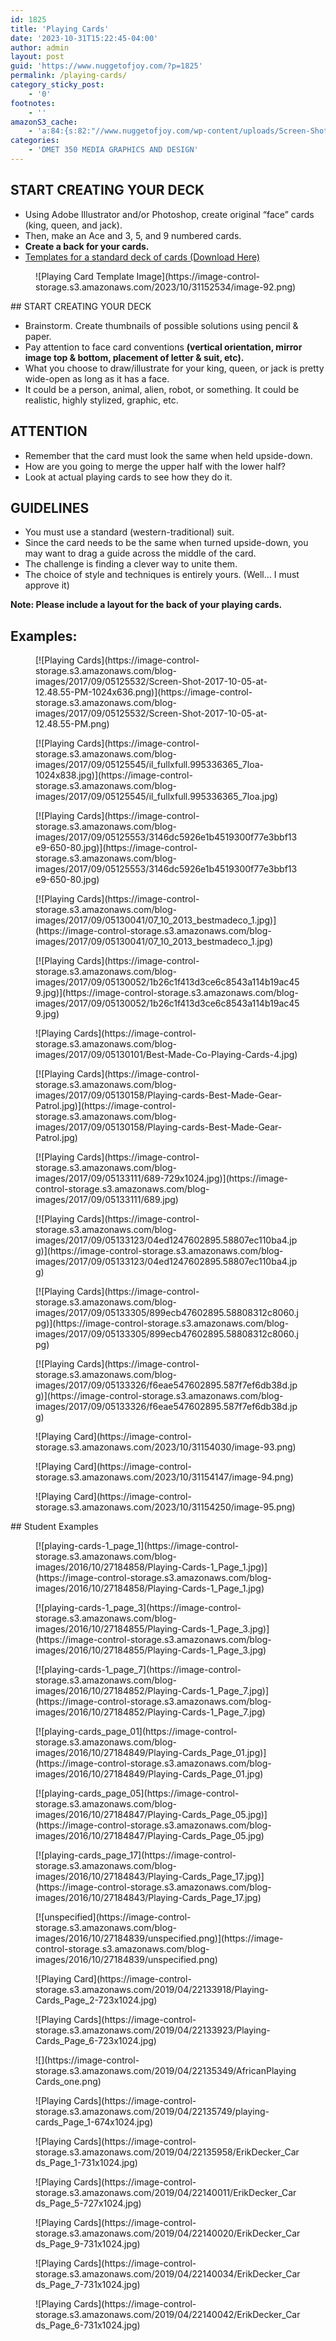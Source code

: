 ```yaml
---
id: 1825
title: 'Playing Cards'
date: '2023-10-31T15:22:45-04:00'
author: admin
layout: post
guid: 'https://www.nuggetofjoy.com/?p=1825'
permalink: /playing-cards/
category_sticky_post:
    - '0'
footnotes:
    - ''
amazonS3_cache:
    - 'a:84:{s:82:"//www.nuggetofjoy.com/wp-content/uploads/Screen-Shot-2017-10-05-at-12.48.55-PM.png";a:2:{s:2:"id";i:5333;s:11:"source_type";s:13:"media-library";}s:111:"//image-control-storage.s3.amazonaws.com/blog-images/2017/09/05125532/Screen-Shot-2017-10-05-at-12.48.55-PM.png";a:2:{s:2:"id";i:5333;s:11:"source_type";s:13:"media-library";}s:72:"//www.nuggetofjoy.com/wp-content/uploads/il_fullxfull.995336365_7loa.jpg";a:2:{s:2:"id";i:5334;s:11:"source_type";s:13:"media-library";}s:101:"//image-control-storage.s3.amazonaws.com/blog-images/2017/09/05125545/il_fullxfull.995336365_7loa.jpg";a:2:{s:2:"id";i:5334;s:11:"source_type";s:13:"media-library";}s:84:"//www.nuggetofjoy.com/wp-content/uploads/3146dc5926e1b4519300f77e3bbf13e9-650-80.jpg";a:2:{s:2:"id";i:5335;s:11:"source_type";s:13:"media-library";}s:113:"//image-control-storage.s3.amazonaws.com/blog-images/2017/09/05125553/3146dc5926e1b4519300f77e3bbf13e9-650-80.jpg";a:2:{s:2:"id";i:5335;s:11:"source_type";s:13:"media-library";}s:68:"//www.nuggetofjoy.com/wp-content/uploads/07_10_2013_bestmadeco_1.jpg";a:2:{s:2:"id";i:5336;s:11:"source_type";s:13:"media-library";}s:97:"//image-control-storage.s3.amazonaws.com/blog-images/2017/09/05130041/07_10_2013_bestmadeco_1.jpg";a:2:{s:2:"id";i:5336;s:11:"source_type";s:13:"media-library";}s:73:"//www.nuggetofjoy.com/wp-content/uploads/Best-Made-Co-Playing-Cards-4.jpg";a:2:{s:2:"id";i:5338;s:11:"source_type";s:13:"media-library";}s:102:"//image-control-storage.s3.amazonaws.com/blog-images/2017/09/05130101/Best-Made-Co-Playing-Cards-4.jpg";a:2:{s:2:"id";i:5338;s:11:"source_type";s:13:"media-library";}s:80:"//www.nuggetofjoy.com/wp-content/uploads/Playing-cards-Best-Made-Gear-Patrol.jpg";a:2:{s:2:"id";i:5339;s:11:"source_type";s:13:"media-library";}s:109:"//image-control-storage.s3.amazonaws.com/blog-images/2017/09/05130158/Playing-cards-Best-Made-Gear-Patrol.jpg";a:2:{s:2:"id";i:5339;s:11:"source_type";s:13:"media-library";}s:48:"//www.nuggetofjoy.com/wp-content/uploads/689.jpg";a:2:{s:2:"id";i:5341;s:11:"source_type";s:13:"media-library";}s:77:"//image-control-storage.s3.amazonaws.com/blog-images/2017/09/05133111/689.jpg";a:2:{s:2:"id";i:5341;s:11:"source_type";s:13:"media-library";}s:73:"//www.nuggetofjoy.com/wp-content/uploads/04ed1247602895.58807ec110ba4.jpg";a:2:{s:2:"id";i:5342;s:11:"source_type";s:13:"media-library";}s:102:"//image-control-storage.s3.amazonaws.com/blog-images/2017/09/05133123/04ed1247602895.58807ec110ba4.jpg";a:2:{s:2:"id";i:5342;s:11:"source_type";s:13:"media-library";}s:73:"//www.nuggetofjoy.com/wp-content/uploads/899ecb47602895.58808312c8060.jpg";a:2:{s:2:"id";i:5343;s:11:"source_type";s:13:"media-library";}s:102:"//image-control-storage.s3.amazonaws.com/blog-images/2017/09/05133305/899ecb47602895.58808312c8060.jpg";a:2:{s:2:"id";i:5343;s:11:"source_type";s:13:"media-library";}s:73:"//www.nuggetofjoy.com/wp-content/uploads/f6eae547602895.587f7ef6db38d.jpg";a:2:{s:2:"id";i:5344;s:11:"source_type";s:13:"media-library";}s:102:"//image-control-storage.s3.amazonaws.com/blog-images/2017/09/05133326/f6eae547602895.587f7ef6db38d.jpg";a:2:{s:2:"id";i:5344;s:11:"source_type";s:13:"media-library";}s:75:"//www.nuggetofjoy.com/wp-content/uploads/2016/10/Playing-Cards-1_Page_1.jpg";a:2:{s:2:"id";i:4588;s:11:"source_type";s:13:"media-library";}s:96:"//image-control-storage.s3.amazonaws.com/blog-images/2016/10/27184858/Playing-Cards-1_Page_1.jpg";a:2:{s:2:"id";i:4588;s:11:"source_type";s:13:"media-library";}s:75:"//www.nuggetofjoy.com/wp-content/uploads/2016/10/Playing-Cards-1_Page_3.jpg";a:2:{s:2:"id";i:4589;s:11:"source_type";s:13:"media-library";}s:96:"//image-control-storage.s3.amazonaws.com/blog-images/2016/10/27184855/Playing-Cards-1_Page_3.jpg";a:2:{s:2:"id";i:4589;s:11:"source_type";s:13:"media-library";}s:75:"//www.nuggetofjoy.com/wp-content/uploads/2016/10/Playing-Cards-1_Page_7.jpg";a:2:{s:2:"id";i:4590;s:11:"source_type";s:13:"media-library";}s:96:"//image-control-storage.s3.amazonaws.com/blog-images/2016/10/27184852/Playing-Cards-1_Page_7.jpg";a:2:{s:2:"id";i:4590;s:11:"source_type";s:13:"media-library";}s:74:"//www.nuggetofjoy.com/wp-content/uploads/2016/10/Playing-Cards_Page_01.jpg";a:2:{s:2:"id";i:4592;s:11:"source_type";s:13:"media-library";}s:95:"//image-control-storage.s3.amazonaws.com/blog-images/2016/10/27184849/Playing-Cards_Page_01.jpg";a:2:{s:2:"id";i:4592;s:11:"source_type";s:13:"media-library";}s:74:"//www.nuggetofjoy.com/wp-content/uploads/2016/10/Playing-Cards_Page_05.jpg";a:2:{s:2:"id";i:4593;s:11:"source_type";s:13:"media-library";}s:95:"//image-control-storage.s3.amazonaws.com/blog-images/2016/10/27184847/Playing-Cards_Page_05.jpg";a:2:{s:2:"id";i:4593;s:11:"source_type";s:13:"media-library";}s:74:"//www.nuggetofjoy.com/wp-content/uploads/2016/10/Playing-Cards_Page_17.jpg";a:2:{s:2:"id";i:4594;s:11:"source_type";s:13:"media-library";}s:95:"//image-control-storage.s3.amazonaws.com/blog-images/2016/10/27184843/Playing-Cards_Page_17.jpg";a:2:{s:2:"id";i:4594;s:11:"source_type";s:13:"media-library";}s:64:"//www.nuggetofjoy.com/wp-content/uploads/2016/10/unspecified.png";a:2:{s:2:"id";i:4595;s:11:"source_type";s:13:"media-library";}s:85:"//image-control-storage.s3.amazonaws.com/blog-images/2016/10/27184839/unspecified.png";a:2:{s:2:"id";i:4595;s:11:"source_type";s:13:"media-library";}s:77:"//www.nuggetofjoy.com/wp-content/uploads/1b26c1f413d3ce6c8543a114b19ac459.jpg";a:2:{s:2:"id";s:4:"5337";s:11:"source_type";s:13:"media-library";}s:106:"//image-control-storage.s3.amazonaws.com/blog-images/2017/09/05130052/1b26c1f413d3ce6c8543a114b19ac459.jpg";a:2:{s:2:"id";s:4:"5337";s:11:"source_type";s:13:"media-library";}s:53:"//www.nuggetofjoy.com/wp-content/uploads/image-92.png";a:2:{s:2:"id";i:63307;s:11:"source_type";s:13:"media-library";}s:70:"//image-control-storage.s3.amazonaws.com/2023/10/31152534/image-92.png";a:2:{s:2:"id";i:63307;s:11:"source_type";s:13:"media-library";}s:91:"//www.nuggetofjoy.com/wp-content/uploads/Screen-Shot-2017-10-05-at-12.48.55-PM-1024x636.png";a:2:{s:2:"id";i:5333;s:11:"source_type";s:13:"media-library";}s:120:"//image-control-storage.s3.amazonaws.com/blog-images/2017/09/05125532/Screen-Shot-2017-10-05-at-12.48.55-PM-1024x636.png";a:2:{s:2:"id";i:5333;s:11:"source_type";s:13:"media-library";}s:81:"//www.nuggetofjoy.com/wp-content/uploads/il_fullxfull.995336365_7loa-1024x838.jpg";a:2:{s:2:"id";i:5334;s:11:"source_type";s:13:"media-library";}s:110:"//image-control-storage.s3.amazonaws.com/blog-images/2017/09/05125545/il_fullxfull.995336365_7loa-1024x838.jpg";a:2:{s:2:"id";i:5334;s:11:"source_type";s:13:"media-library";}s:57:"//www.nuggetofjoy.com/wp-content/uploads/689-729x1024.jpg";a:2:{s:2:"id";i:5341;s:11:"source_type";s:13:"media-library";}s:86:"//image-control-storage.s3.amazonaws.com/blog-images/2017/09/05133111/689-729x1024.jpg";a:2:{s:2:"id";i:5341;s:11:"source_type";s:13:"media-library";}s:53:"//www.nuggetofjoy.com/wp-content/uploads/image-93.png";a:2:{s:2:"id";i:63315;s:11:"source_type";s:13:"media-library";}s:70:"//image-control-storage.s3.amazonaws.com/2023/10/31154030/image-93.png";a:2:{s:2:"id";i:63315;s:11:"source_type";s:13:"media-library";}s:53:"//www.nuggetofjoy.com/wp-content/uploads/image-94.png";a:2:{s:2:"id";i:63316;s:11:"source_type";s:13:"media-library";}s:70:"//image-control-storage.s3.amazonaws.com/2023/10/31154147/image-94.png";a:2:{s:2:"id";i:63316;s:11:"source_type";s:13:"media-library";}s:53:"//www.nuggetofjoy.com/wp-content/uploads/image-95.png";a:2:{s:2:"id";i:63317;s:11:"source_type";s:13:"media-library";}s:70:"//image-control-storage.s3.amazonaws.com/2023/10/31154250/image-95.png";a:2:{s:2:"id";i:63317;s:11:"source_type";s:13:"media-library";}s:65:"//www.nuggetofjoy.com/wp-content/uploads/Playing-Cards_Page_2.jpg";a:2:{s:2:"id";i:58135;s:11:"source_type";s:13:"media-library";}s:74:"//www.nuggetofjoy.com/wp-content/uploads/Playing-Cards_Page_2-723x1024.jpg";a:2:{s:2:"id";i:58135;s:11:"source_type";s:13:"media-library";}s:82:"//image-control-storage.s3.amazonaws.com/2019/04/22133918/Playing-Cards_Page_2.jpg";a:2:{s:2:"id";i:58135;s:11:"source_type";s:13:"media-library";}s:91:"//image-control-storage.s3.amazonaws.com/2019/04/22133918/Playing-Cards_Page_2-723x1024.jpg";a:2:{s:2:"id";i:58135;s:11:"source_type";s:13:"media-library";}s:65:"//www.nuggetofjoy.com/wp-content/uploads/Playing-Cards_Page_6.jpg";a:2:{s:2:"id";i:58136;s:11:"source_type";s:13:"media-library";}s:74:"//www.nuggetofjoy.com/wp-content/uploads/Playing-Cards_Page_6-723x1024.jpg";a:2:{s:2:"id";i:58136;s:11:"source_type";s:13:"media-library";}s:82:"//image-control-storage.s3.amazonaws.com/2019/04/22133923/Playing-Cards_Page_6.jpg";a:2:{s:2:"id";i:58136;s:11:"source_type";s:13:"media-library";}s:91:"//image-control-storage.s3.amazonaws.com/2019/04/22133923/Playing-Cards_Page_6-723x1024.jpg";a:2:{s:2:"id";i:58136;s:11:"source_type";s:13:"media-library";}s:68:"//www.nuggetofjoy.com/wp-content/uploads/AfricanPlayingCards_one.png";a:2:{s:2:"id";i:58140;s:11:"source_type";s:13:"media-library";}s:85:"//image-control-storage.s3.amazonaws.com/2019/04/22135349/AfricanPlayingCards_one.png";a:2:{s:2:"id";i:58140;s:11:"source_type";s:13:"media-library";}s:65:"//www.nuggetofjoy.com/wp-content/uploads/playing-cards_Page_1.jpg";a:2:{s:2:"id";i:58142;s:11:"source_type";s:13:"media-library";}s:74:"//www.nuggetofjoy.com/wp-content/uploads/playing-cards_Page_1-674x1024.jpg";a:2:{s:2:"id";i:58142;s:11:"source_type";s:13:"media-library";}s:89:"//image-control-storage.s3.amazonaws.com/2019/04/22135749/playing-cards_Page_1-scaled.jpg";a:2:{s:2:"id";i:58142;s:11:"source_type";s:13:"media-library";}s:91:"//image-control-storage.s3.amazonaws.com/2019/04/22135749/playing-cards_Page_1-674x1024.jpg";a:2:{s:2:"id";i:58142;s:11:"source_type";s:13:"media-library";}s:68:"//www.nuggetofjoy.com/wp-content/uploads/ErikDecker_Cards_Page_1.jpg";a:2:{s:2:"id";i:58145;s:11:"source_type";s:13:"media-library";}s:77:"//www.nuggetofjoy.com/wp-content/uploads/ErikDecker_Cards_Page_1-731x1024.jpg";a:2:{s:2:"id";i:58145;s:11:"source_type";s:13:"media-library";}s:85:"//image-control-storage.s3.amazonaws.com/2019/04/22135958/ErikDecker_Cards_Page_1.jpg";a:2:{s:2:"id";i:58145;s:11:"source_type";s:13:"media-library";}s:94:"//image-control-storage.s3.amazonaws.com/2019/04/22135958/ErikDecker_Cards_Page_1-731x1024.jpg";a:2:{s:2:"id";i:58145;s:11:"source_type";s:13:"media-library";}s:68:"//www.nuggetofjoy.com/wp-content/uploads/ErikDecker_Cards_Page_5.jpg";a:2:{s:2:"id";i:58146;s:11:"source_type";s:13:"media-library";}s:77:"//www.nuggetofjoy.com/wp-content/uploads/ErikDecker_Cards_Page_5-727x1024.jpg";a:2:{s:2:"id";i:58146;s:11:"source_type";s:13:"media-library";}s:85:"//image-control-storage.s3.amazonaws.com/2019/04/22140011/ErikDecker_Cards_Page_5.jpg";a:2:{s:2:"id";i:58146;s:11:"source_type";s:13:"media-library";}s:94:"//image-control-storage.s3.amazonaws.com/2019/04/22140011/ErikDecker_Cards_Page_5-727x1024.jpg";a:2:{s:2:"id";i:58146;s:11:"source_type";s:13:"media-library";}s:68:"//www.nuggetofjoy.com/wp-content/uploads/ErikDecker_Cards_Page_9.jpg";a:2:{s:2:"id";i:58147;s:11:"source_type";s:13:"media-library";}s:77:"//www.nuggetofjoy.com/wp-content/uploads/ErikDecker_Cards_Page_9-731x1024.jpg";a:2:{s:2:"id";i:58147;s:11:"source_type";s:13:"media-library";}s:85:"//image-control-storage.s3.amazonaws.com/2019/04/22140020/ErikDecker_Cards_Page_9.jpg";a:2:{s:2:"id";i:58147;s:11:"source_type";s:13:"media-library";}s:94:"//image-control-storage.s3.amazonaws.com/2019/04/22140020/ErikDecker_Cards_Page_9-731x1024.jpg";a:2:{s:2:"id";i:58147;s:11:"source_type";s:13:"media-library";}s:68:"//www.nuggetofjoy.com/wp-content/uploads/ErikDecker_Cards_Page_7.jpg";a:2:{s:2:"id";i:58148;s:11:"source_type";s:13:"media-library";}s:77:"//www.nuggetofjoy.com/wp-content/uploads/ErikDecker_Cards_Page_7-731x1024.jpg";a:2:{s:2:"id";i:58148;s:11:"source_type";s:13:"media-library";}s:85:"//image-control-storage.s3.amazonaws.com/2019/04/22140034/ErikDecker_Cards_Page_7.jpg";a:2:{s:2:"id";i:58148;s:11:"source_type";s:13:"media-library";}s:94:"//image-control-storage.s3.amazonaws.com/2019/04/22140034/ErikDecker_Cards_Page_7-731x1024.jpg";a:2:{s:2:"id";i:58148;s:11:"source_type";s:13:"media-library";}s:68:"//www.nuggetofjoy.com/wp-content/uploads/ErikDecker_Cards_Page_6.jpg";a:2:{s:2:"id";i:58149;s:11:"source_type";s:13:"media-library";}s:77:"//www.nuggetofjoy.com/wp-content/uploads/ErikDecker_Cards_Page_6-731x1024.jpg";a:2:{s:2:"id";i:58149;s:11:"source_type";s:13:"media-library";}s:85:"//image-control-storage.s3.amazonaws.com/2019/04/22140042/ErikDecker_Cards_Page_6.jpg";a:2:{s:2:"id";i:58149;s:11:"source_type";s:13:"media-library";}s:94:"//image-control-storage.s3.amazonaws.com/2019/04/22140042/ErikDecker_Cards_Page_6-731x1024.jpg";a:2:{s:2:"id";i:58149;s:11:"source_type";s:13:"media-library";}}'
categories:
    - 'DMET 350 MEDIA GRAPHICS AND DESIGN'
---
```


## START CREATING YOUR DECK

- Using Adobe Illustrator and/or Photoshop, create original “face” cards (king, queen, and jack).
- Then, make an Ace and 3, 5, and 9 numbered cards.
- **Create a back for your cards.**
- [Templates for a standard deck of cards (Download Here)](https://www.dropbox.com/scl/fi/qsgdxsos6fsvxe3o411xn/Playing_Card_Templates.zip?rlkey=x426b2uj5uucyjjsm3b7ogpjn&dl=1)

<div class="wp-block-image"><figure class="aligncenter size-full">![Playing Card Template Image](https://image-control-storage.s3.amazonaws.com/2023/10/31152534/image-92.png)</figure></div>## START CREATING YOUR DECK

- Brainstorm. Create thumbnails of possible solutions using pencil &amp; paper.
- Pay attention to face card conventions **(vertical orientation, mirror image top &amp; bottom, placement of letter &amp; suit, etc).**
- What you choose to draw/illustrate for your king, queen, or jack is pretty wide-open as long as it has a face.
- It could be a person, animal, alien, robot, or something. It could be realistic, highly stylized, graphic, etc.

## ATTENTION

- Remember that the card must look the same when held upside-down.
- How are you going to merge the upper half with the lower half?
- Look at actual playing cards to see how they do it.

## GUIDELINES

- You must use a standard (western-traditional) suit.
- Since the card needs to be the same when turned upside-down, you may want to drag a guide across the middle of the card.
- The challenge is finding a clever way to unite them.
- The choice of style and techniques is entirely yours. (Well… I must approve it)

**Note: Please include a layout for the back of your playing cards.**

## **Examples:**

<div class="wp-block-image"><figure class="aligncenter">[![Playing Cards](https://image-control-storage.s3.amazonaws.com/blog-images/2017/09/05125532/Screen-Shot-2017-10-05-at-12.48.55-PM-1024x636.png)](https://image-control-storage.s3.amazonaws.com/blog-images/2017/09/05125532/Screen-Shot-2017-10-05-at-12.48.55-PM.png)</figure></div><div class="wp-block-image"><figure class="aligncenter">[![Playing Cards](https://image-control-storage.s3.amazonaws.com/blog-images/2017/09/05125545/il_fullxfull.995336365_7loa-1024x838.jpg)](https://image-control-storage.s3.amazonaws.com/blog-images/2017/09/05125545/il_fullxfull.995336365_7loa.jpg)</figure></div><div class="wp-block-image"><figure class="aligncenter">[![Playing Cards](https://image-control-storage.s3.amazonaws.com/blog-images/2017/09/05125553/3146dc5926e1b4519300f77e3bbf13e9-650-80.jpg)](https://image-control-storage.s3.amazonaws.com/blog-images/2017/09/05125553/3146dc5926e1b4519300f77e3bbf13e9-650-80.jpg)</figure></div><div class="wp-block-image"><figure class="aligncenter">[![Playing Cards](https://image-control-storage.s3.amazonaws.com/blog-images/2017/09/05130041/07_10_2013_bestmadeco_1.jpg)](https://image-control-storage.s3.amazonaws.com/blog-images/2017/09/05130041/07_10_2013_bestmadeco_1.jpg)</figure></div><div class="wp-block-image"><figure class="aligncenter">[![Playing Cards](https://image-control-storage.s3.amazonaws.com/blog-images/2017/09/05130052/1b26c1f413d3ce6c8543a114b19ac459.jpg)](https://image-control-storage.s3.amazonaws.com/blog-images/2017/09/05130052/1b26c1f413d3ce6c8543a114b19ac459.jpg)</figure></div><div class="wp-block-image"><figure class="aligncenter">![Playing Cards](https://image-control-storage.s3.amazonaws.com/blog-images/2017/09/05130101/Best-Made-Co-Playing-Cards-4.jpg)</figure></div><div class="wp-block-image"><figure class="aligncenter is-resized">[![Playing Cards](https://image-control-storage.s3.amazonaws.com/blog-images/2017/09/05130158/Playing-cards-Best-Made-Gear-Patrol.jpg)](https://image-control-storage.s3.amazonaws.com/blog-images/2017/09/05130158/Playing-cards-Best-Made-Gear-Patrol.jpg)</figure></div><div class="wp-block-image"><figure class="aligncenter is-resized">[![Playing Cards](https://image-control-storage.s3.amazonaws.com/blog-images/2017/09/05133111/689-729x1024.jpg)](https://image-control-storage.s3.amazonaws.com/blog-images/2017/09/05133111/689.jpg)</figure></div><div class="wp-block-image"><figure class="aligncenter">[![Playing Cards](https://image-control-storage.s3.amazonaws.com/blog-images/2017/09/05133123/04ed1247602895.58807ec110ba4.jpg)](https://image-control-storage.s3.amazonaws.com/blog-images/2017/09/05133123/04ed1247602895.58807ec110ba4.jpg)</figure></div><div class="wp-block-image"><figure class="aligncenter">[![Playing Cards](https://image-control-storage.s3.amazonaws.com/blog-images/2017/09/05133305/899ecb47602895.58808312c8060.jpg)](https://image-control-storage.s3.amazonaws.com/blog-images/2017/09/05133305/899ecb47602895.58808312c8060.jpg)</figure></div><div class="wp-block-image"><figure class="aligncenter">[![Playing Cards](https://image-control-storage.s3.amazonaws.com/blog-images/2017/09/05133326/f6eae547602895.587f7ef6db38d.jpg)](https://image-control-storage.s3.amazonaws.com/blog-images/2017/09/05133326/f6eae547602895.587f7ef6db38d.jpg)</figure></div><div class="wp-block-image"><figure class="aligncenter size-full is-resized">![Playing Card](https://image-control-storage.s3.amazonaws.com/2023/10/31154030/image-93.png)</figure></div><div class="wp-block-image"><figure class="aligncenter size-full is-resized">![Playing Card](https://image-control-storage.s3.amazonaws.com/2023/10/31154147/image-94.png)</figure></div><div class="wp-block-image"><figure class="aligncenter size-full is-resized">![Playing Card](https://image-control-storage.s3.amazonaws.com/2023/10/31154250/image-95.png)</figure></div>## Student Examples

<div class="wp-block-image"><figure class="aligncenter">[![playing-cards-1_page_1](https://image-control-storage.s3.amazonaws.com/blog-images/2016/10/27184858/Playing-Cards-1_Page_1.jpg)](https://image-control-storage.s3.amazonaws.com/blog-images/2016/10/27184858/Playing-Cards-1_Page_1.jpg)</figure></div><div class="wp-block-image"><figure class="aligncenter">[![playing-cards-1_page_3](https://image-control-storage.s3.amazonaws.com/blog-images/2016/10/27184855/Playing-Cards-1_Page_3.jpg)](https://image-control-storage.s3.amazonaws.com/blog-images/2016/10/27184855/Playing-Cards-1_Page_3.jpg)</figure></div><div class="wp-block-image"><figure class="aligncenter">[![playing-cards-1_page_7](https://image-control-storage.s3.amazonaws.com/blog-images/2016/10/27184852/Playing-Cards-1_Page_7.jpg)](https://image-control-storage.s3.amazonaws.com/blog-images/2016/10/27184852/Playing-Cards-1_Page_7.jpg)</figure></div><div class="wp-block-image"><figure class="aligncenter">[![playing-cards_page_01](https://image-control-storage.s3.amazonaws.com/blog-images/2016/10/27184849/Playing-Cards_Page_01.jpg)](https://image-control-storage.s3.amazonaws.com/blog-images/2016/10/27184849/Playing-Cards_Page_01.jpg)</figure></div><div class="wp-block-image"><figure class="aligncenter">[![playing-cards_page_05](https://image-control-storage.s3.amazonaws.com/blog-images/2016/10/27184847/Playing-Cards_Page_05.jpg)](https://image-control-storage.s3.amazonaws.com/blog-images/2016/10/27184847/Playing-Cards_Page_05.jpg)</figure></div><div class="wp-block-image"><figure class="aligncenter">[![playing-cards_page_17](https://image-control-storage.s3.amazonaws.com/blog-images/2016/10/27184843/Playing-Cards_Page_17.jpg)](https://image-control-storage.s3.amazonaws.com/blog-images/2016/10/27184843/Playing-Cards_Page_17.jpg)</figure></div><div class="wp-block-image"><figure class="aligncenter is-resized">[![unspecified](https://image-control-storage.s3.amazonaws.com/blog-images/2016/10/27184839/unspecified.png)](https://image-control-storage.s3.amazonaws.com/blog-images/2016/10/27184839/unspecified.png)</figure></div><div class="wp-block-image"><figure class="aligncenter size-large is-resized">![Playing Card](https://image-control-storage.s3.amazonaws.com/2019/04/22133918/Playing-Cards_Page_2-723x1024.jpg)</figure></div><div class="wp-block-image"><figure class="aligncenter size-large is-resized">![Playing Cards](https://image-control-storage.s3.amazonaws.com/2019/04/22133923/Playing-Cards_Page_6-723x1024.jpg)</figure></div><div class="wp-block-image"><figure class="aligncenter size-full is-resized">![](https://image-control-storage.s3.amazonaws.com/2019/04/22135349/AfricanPlayingCards_one.png)</figure></div><div class="wp-block-image"><figure class="aligncenter size-large is-resized">![Playing Cards](https://image-control-storage.s3.amazonaws.com/2019/04/22135749/playing-cards_Page_1-674x1024.jpg)</figure></div><div class="wp-block-image"><figure class="aligncenter size-large is-resized">![Playing Cards](https://image-control-storage.s3.amazonaws.com/2019/04/22135958/ErikDecker_Cards_Page_1-731x1024.jpg)</figure></div><div class="wp-block-image"><figure class="aligncenter size-large is-resized">![Playing Cards](https://image-control-storage.s3.amazonaws.com/2019/04/22140011/ErikDecker_Cards_Page_5-727x1024.jpg)</figure></div><div class="wp-block-image"><figure class="aligncenter size-large is-resized">![Playing Cards](https://image-control-storage.s3.amazonaws.com/2019/04/22140020/ErikDecker_Cards_Page_9-731x1024.jpg)</figure></div><div class="wp-block-image"><figure class="aligncenter size-large is-resized">![Playing Cards](https://image-control-storage.s3.amazonaws.com/2019/04/22140034/ErikDecker_Cards_Page_7-731x1024.jpg)</figure></div><div class="wp-block-image"><figure class="aligncenter size-large is-resized">![Playing Cards](https://image-control-storage.s3.amazonaws.com/2019/04/22140042/ErikDecker_Cards_Page_6-731x1024.jpg)</figure></div>